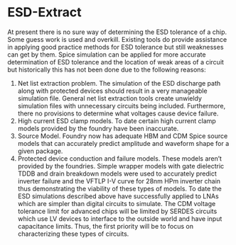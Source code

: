# ESD-Extract
At present there is no sure way of determining the ESD tolerance of a chip. Some guess work is used and overkill. Existing tools do provide assistance in applying good practice methods for ESD tolerance but still weaknesses can get by them. 
Spice simulation can be applied for more accurate determination of ESD tolerance and the location of weak areas of a circuit but historically this has not been done due to the following reasons:
1. Net list extraction problem. The simulation of the ESD discharge path along with protected devices should result in a very manageable simulation file. General net list extraction tools create unwieldy simulation files with unnecessary circuits being included. Furthermore, there no provisions to determine what voltages cause device failure.
2. High current ESD clamp models. To date certain high current clamp models provided by the foundry have been inaccurate. 
3. Source Model. Foundry now has adequate HBM and CDM Spice source models that can accurately predict amplitude and waveform shape for a given package.
4. Protected device conduction and failure models. These models aren’t provided by the foundries. Simple wrapper models with gate dielectric TDDB and drain breakdown models were used to accurately predict inverter failure and the VFTLP I-V curve for 28nm HPm inverter chain thus demonstrating the viability of these types of models. 
To date the ESD simulations described above have successfully applied to LNAs which are simpler than digital circuits to simulate.
The CDM voltage tolerance limit for advanced chips will be limited by SERDES circuits which use LV devices to interface to the outside world and have input capacitance limits. Thus, the first priority will be to focus on characterizing these types of circuits.
